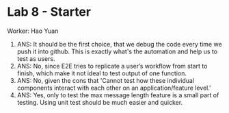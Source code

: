 # Lab 8 - Starter

Worker: Hao Yuan

1) ANS: It should be the first choice, that we debug the code every time we push it into github. This is exactly what's the automation and help us to test as users.
2) ANS: No, since E2E tries to replicate a user’s workflow from start to finish, which make it not ideal to test output of one function.
3) ANS: No, given the cons that 'Cannot test how these individual components interact with each other on an application/feature level.'
4) ANS: Yes, only to test the max message length feature is a small part of testing. Using unit test should be much easier and quicker.
